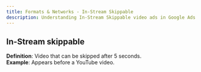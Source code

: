 ```yaml
---
title: Formats & Networks - In-Stream Skippable
description: Understanding In-Stream Skippable video ads in Google Ads
---
```


## In-Stream skippable
**Definition**: Video that can be skipped after 5 seconds.  
**Example**: Appears before a YouTube video.
